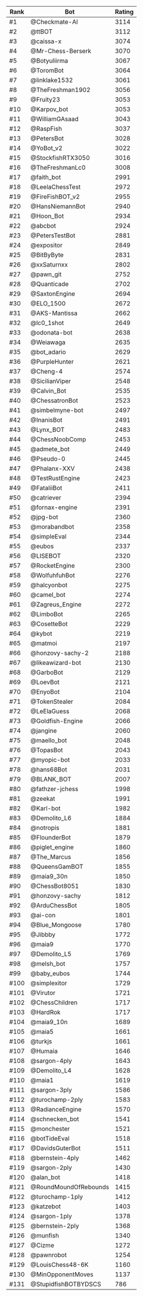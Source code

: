 Rank|Bot|Rating
---|---|---
#1|@Checkmate-AI|3114
#2|@ttBOT|3112
#3|@caissa-x|3074
#4|@Mr-Chess-Berserk|3070
#5|@Botyuliirma|3067
#6|@ToromBot|3064
#7|@linklake1532|3061
#8|@TheFreshman1902|3056
#9|@Fruity23|3053
#10|@Karpov_bot|3053
#11|@WilliamGAsaad|3043
#12|@RaspFish|3037
#13|@PetersBot|3028
#14|@YoBot_v2|3022
#15|@StockfishRTX3050|3016
#16|@TheFreshmanLc0|3008
#17|@faith_bot|2991
#18|@LeelaChessTest|2972
#19|@FireFishBOT_v2|2955
#20|@HansNiemannBot|2940
#21|@Hoon_Bot|2934
#22|@abcbot|2924
#23|@PetersTestBot|2881
#24|@expositor|2849
#25|@BitByByte|2831
#26|@xxSaturnxx|2802
#27|@pawn_git|2752
#28|@Quanticade|2702
#29|@SaxtonEngine|2694
#30|@ELO_1500|2672
#31|@AKS-Mantissa|2662
#32|@lc0_1shot|2649
#33|@odonata-bot|2638
#34|@Weiawaga|2635
#35|@bot_adario|2629
#36|@PurpleHunter|2621
#37|@Cheng-4|2574
#38|@SicilianViper|2548
#39|@Calvin_Bot|2535
#40|@ChessatronBot|2523
#41|@simbelmyne-bot|2497
#42|@InanisBot|2491
#43|@Lynx_BOT|2483
#44|@ChessNoobComp|2453
#45|@admete_bot|2449
#46|@Pseudo-0|2445
#47|@Phalanx-XXV|2438
#48|@TestRustEngine|2423
#49|@FataliiBot|2411
#50|@catriever|2394
#51|@fornax-engine|2391
#52|@jpg-bot|2360
#53|@morabandbot|2358
#54|@simpleEval|2344
#55|@eubos|2337
#56|@LISEBOT|2320
#57|@RocketEngine|2300
#58|@WolfuhfuhBot|2276
#59|@halcyonbot|2275
#60|@camel_bot|2274
#61|@Zagreus_Engine|2272
#62|@LimboBot|2265
#63|@CosetteBot|2229
#64|@kybot|2219
#65|@matmoi|2197
#66|@honzovy-sachy-2|2188
#67|@likeawizard-bot|2130
#68|@GarboBot|2129
#69|@LoevBot|2121
#70|@EnyoBot|2104
#71|@TokenStealer|2084
#72|@LeElaGuess|2068
#73|@Goldfish-Engine|2066
#74|@jangine|2060
#75|@maello_bot|2048
#76|@TopasBot|2043
#77|@myopic-bot|2033
#78|@hans68Bot|2031
#79|@BLANK_BOT|2007
#80|@fathzer-jchess|1998
#81|@zeekat|1991
#82|@Karl-bot|1982
#83|@Demolito_L6|1884
#84|@notropis|1881
#85|@FlounderBot|1879
#86|@piglet_engine|1860
#87|@The_Marcus|1856
#88|@QueensGamBOT|1855
#89|@maia9_30n|1850
#90|@ChessBot8051|1830
#91|@honzovy-sachy|1812
#92|@ArduChessBot|1805
#93|@ai-con|1801
#94|@Blue_Mongoose|1780
#95|@Jibbby|1772
#96|@maia9|1770
#97|@Demolito_L5|1769
#98|@melsh_bot|1757
#99|@baby_eubos|1744
#100|@simplexitor|1729
#101|@Virutor|1721
#102|@ChessChildren|1717
#103|@HardRok|1717
#104|@maia9_10n|1689
#105|@maia5|1661
#106|@turkjs|1661
#107|@Humaia|1646
#108|@sargon-4ply|1643
#109|@Demolito_L4|1628
#110|@maia1|1619
#111|@sargon-3ply|1586
#112|@turochamp-2ply|1583
#113|@RadianceEngine|1570
#114|@schnecken_bot|1541
#115|@monchester|1521
#116|@botTideEval|1518
#117|@DavidsGuterBot|1511
#118|@bernstein-4ply|1462
#119|@sargon-2ply|1430
#120|@alan_bot|1418
#121|@RoundMoundOfRebounds|1415
#122|@turochamp-1ply|1412
#123|@katzebot|1403
#124|@sargon-1ply|1378
#125|@bernstein-2ply|1368
#126|@munfish|1340
#127|@Cizme|1272
#128|@pawnrobot|1254
#129|@LouisChess48-6K|1160
#130|@MinOpponentMoves|1137
#131|@StupidfishBOTBYDSCS|786

